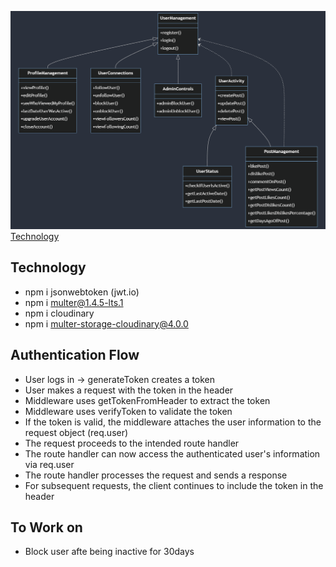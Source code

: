 ![Description](./databaseDesign/mermaid-diagram-2024-07-24-135918.png)
[Technology](#technology)

## Technology

- npm i jsonwebtoken (jwt.io)
- npm i multer@1.4.5-lts.1
- npm i cloudinary
- npm i multer-storage-cloudinary@4.0.0

## Authentication Flow

- User logs in -> generateToken creates a token
- User makes a request with the token in the header
- Middleware uses getTokenFromHeader to extract the token
- Middleware uses verifyToken to validate the token
- If the token is valid, the middleware attaches the user information to the request object (req.user)
- The request proceeds to the intended route handler
- The route handler can now access the authenticated user's information via req.user
- The route handler processes the request and sends a response
- For subsequent requests, the client continues to include the token in the header

## To Work on

- Block user afte being inactive for 30days
